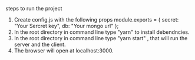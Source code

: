 steps to run the project
1. Create config.js with the following props
module.exports = {
  secret: "Your Sercret key",
  db: "Your mongo url"
};
2. In the root directory in command line type "yarn" to install debendncies.
3. In the root directory in command line type "yarn start" , that will run the server and the client.
4. The browser will open at localhost:3000.

